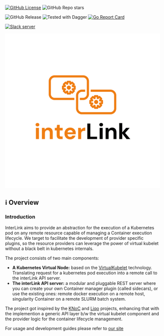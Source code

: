 [![GitHub License](https://img.shields.io/github/license/intertwin-eu/interlink)](https://img.shields.io/github/license/intertwin-eu/interlink)
![GitHub Repo stars](https://img.shields.io/github/stars/intertwin-eu/interlink)

![GitHub Release](https://img.shields.io/github/v/release/intertwin-eu/interlink)
![Tested with Dagger](https://img.shields.io/badge/tested_with_dagger-v0.13.3-green)
[![Go Report Card](https://goreportcard.com/badge/github.com/intertwin-eu/interlink)](https://goreportcard.com/report/github.com/intertwin-eu/interlink)

[![Slack server](https://img.shields.io/badge/slack_server-8A2BE2?link=https%3A%2F%2Fjoin.slack.com%2Ft%2Fintertwin%2Fshared_invite%2Fzt-2cs67h9wz-2DFQ6EiSQGS1vlbbbJHctA)](https://join.slack.com/t/intertwin/shared_invite/zt-2cs67h9wz-2DFQ6EiSQGS1vlbbbJHctA)


![Interlink logo](./docs/static/img/interlink_logo.png)

## :information_source: Overview

### Introduction
InterLink aims to provide an abstraction for the execution of a Kubernetes pod on any remote resource capable of managing a Container execution lifecycle.
We target to facilitate the development of provider specific plugins, so the resource providers can leverage the power of virtual kubelet without a black belt in kubernetes internals.

The project consists of two main components:

- __A Kubernetes Virtual Node:__ based on the [VirtualKubelet](https://virtual-kubelet.io/) technology. Translating request for a kubernetes pod execution into a remote call to the interLink API server.
- __The interLink API server:__ a modular and pluggable REST server where you can create your own Container manager plugin (called sidecars), or use the existing ones: remote docker execution on a remote host, singularity Container on a remote SLURM batch system.

The project got inspired by the [KNoC](https://github.com/CARV-ICS-FORTH/knoc) and [Liqo](https://github.com/liqotech/liqo/tree/master) projects, enhancing that with the implemention a generic API layer b/w the virtual kubelet component and the provider logic for the container lifecycle management.

For usage and development guides please refer to [our site](https://intertwin-eu.github.io/interLink/)


